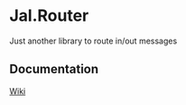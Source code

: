 # Jal.Router
Just another library to route in/out messages
## Documentation
[Wiki](https://github.com/raulnq/Jal.Router/wiki/10.-Home)